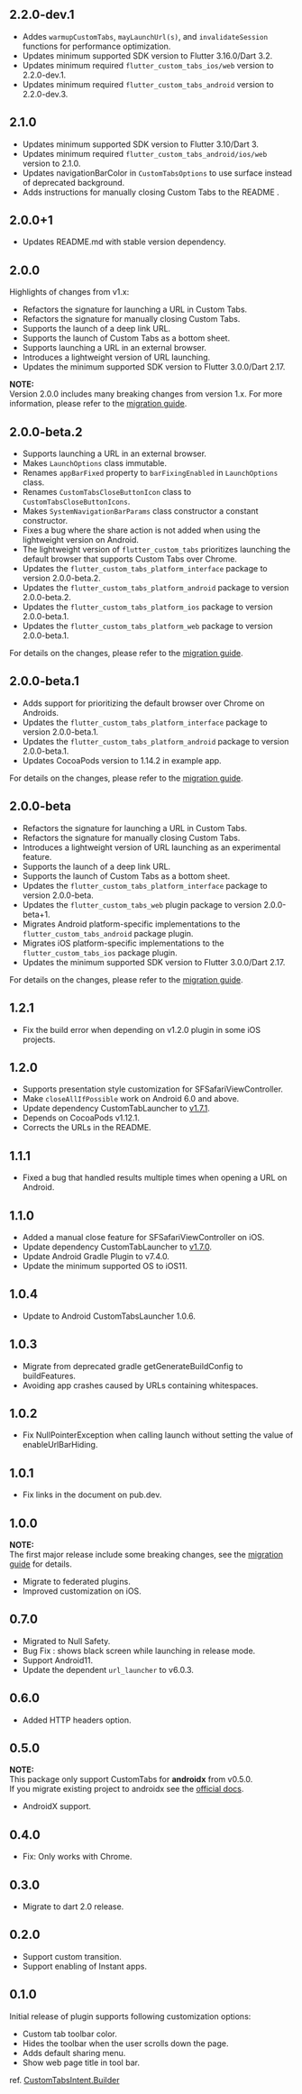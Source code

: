 ## 2.2.0-dev.1

- Addes `warmupCustomTabs`, `mayLaunchUrl(s)`, and `invalidateSession` functions for performance optimization.
- Updates minimum supported SDK version to Flutter 3.16.0/Dart 3.2.
- Updates minimum required `flutter_custom_tabs_ios/web` version to 2.2.0-dev.1.
- Updates minimum required `flutter_custom_tabs_android` version to 2.2.0-dev.3.

## 2.1.0

- Updates minimum supported SDK version to Flutter 3.10/Dart 3.
- Updates minimum required `flutter_custom_tabs_android/ios/web` version to 2.1.0.
- Updates navigationBarColor in `CustomTabsOptions` to use surface instead of deprecated background.
- Adds instructions for manually closing Custom Tabs to the README .

## 2.0.0+1

- Updates README.md with stable version dependency.

## 2.0.0

Highlights of changes from v1.x:

- Refactors the signature for launching a URL in Custom Tabs.
- Refactors the signature for manually closing Custom Tabs.
- Supports the launch of a deep link URL.
- Supports the launch of Custom Tabs as a bottom sheet.
- Supports launching a URL in an external browser.
- Introduces a lightweight version of URL launching.
- Updates the minimum supported SDK version to Flutter 3.0.0/Dart 2.17.

**NOTE:**  
Version 2.0.0 includes many breaking changes from version 1.x. For more information, please refer to the [migration guide](https://github.com/droibit/flutter_custom_tabs/blob/main/flutter_custom_tabs/doc/migration-guides.md#migrate-flutter_custom_tabs-from-v1x-to-v200).

## 2.0.0-beta.2

- Supports launching a URL in an external browser.
- Makes `LaunchOptions` class immutable.
- Renames `appBarFixed` property to `barFixingEnabled` in `LaunchOptions` class.
- Renames `CustomTabsCloseButtonIcon` class to `CustomTabsCloseButtonIcons`.
- Makes `SystemNavigationBarParams` class constructor a constant constructor.
- Fixes a bug where the share action is not added when using the lightweight version on Android.
- The lightweight version of `flutter_custom_tabs` prioritizes launching the default browser that supports Custom Tabs over Chrome.
- Updates the `flutter_custom_tabs_platform_interface` package to version 2.0.0-beta.2.
- Updates the `flutter_custom_tabs_platform_android` package to version 2.0.0-beta.2.
- Updates the `flutter_custom_tabs_platform_ios` package to version 2.0.0-beta.1.
- Updates the `flutter_custom_tabs_platform_web` package to version 2.0.0-beta.1.

For details on the changes, please refer to the [migration guide](https://github.com/droibit/flutter_custom_tabs/blob/main/flutter_custom_tabs/doc/migration-guides.md#migrate-flutter_custom_tabs-from-v1x-to-v200).

## 2.0.0-beta.1

- Adds support for prioritizing the default browser over Chrome on Androids.
- Updates the `flutter_custom_tabs_platform_interface` package to version 2.0.0-beta.1.
- Updates the `flutter_custom_tabs_platform_android` package to version 2.0.0-beta.1.
- Updates CocoaPods version to 1.14.2 in example app.

For details on the changes, please refer to the [migration guide](https://github.com/droibit/flutter_custom_tabs/blob/main/flutter_custom_tabs/doc/migration-guides.md#migrate-flutter_custom_tabs-from-v1x-to-v200).

## 2.0.0-beta

- Refactors the signature for launching a URL in Custom Tabs.
- Refactors the signature for manually closing Custom Tabs.
- Introduces a lightweight version of URL launching as an experimental feature.
- Supports the launch of a deep link URL.
- Supports the launch of Custom Tabs as a bottom sheet.
- Updates the `flutter_custom_tabs_platform_interface` package to version 2.0.0-beta.
- Updates the `flutter_custom_tabs_web` plugin package to version 2.0.0-beta+1.
- Migrates Android platform-specific implementations to the `flutter_custom_tabs_android` package plugin.
- Migrates iOS platform-specific implementations to the `flutter_custom_tabs_ios` package plugin.
- Updates the minimum supported SDK version to Flutter 3.0.0/Dart 2.17.

For details on the changes, please refer to the [migration guide](https://github.com/droibit/flutter_custom_tabs/blob/main/flutter_custom_tabs/doc/migration-guides.md).

## 1.2.1

- Fix the build error when depending on v1.2.0 plugin in some iOS projects.

## 1.2.0

- Supports presentation style customization for SFSafariViewController.
- Make `closeAllIfPossible` work on Android 6.0 and above.
- Update dependency CustomTabLauncher to [v1.7.1](https://github.com/droibit/CustomTabsLauncher/releases/tag/1.7.1).
- Depends on CocoaPods v1.12.1.
- Corrects the URLs in the README.

## 1.1.1

- Fixed a bug that handled results multiple times when opening a URL on Android.

## 1.1.0

- Added a manual close feature for SFSafariViewController on iOS.
- Update dependency CustomTabLauncher to [v1.7.0](https://github.com/droibit/CustomTabsLauncher/releases/tag/1.7.0).
- Update Android Gradle Plugin to v7.4.0.
- Update the minimum supported OS to iOS11.

## 1.0.4

- Update to Android CustomTabsLauncher 1.0.6.

## 1.0.3

- Migrate from deprecated gradle getGenerateBuildConfig to buildFeatures.
- Avoiding app crashes caused by URLs containing whitespaces.

## 1.0.2

- Fix NullPointerException when calling launch without setting the value of enableUrlBarHiding.

## 1.0.1

- Fix links in the document on pub.dev.

## 1.0.0

**NOTE:**  
The first major release include some breaking changes, see the [migration guide](https://github.com/droibit/flutter_custom_tabs/blob/1.0.0/flutter_custom_tabs/doc/migration-guides.md#migrate-flutter_custom_tabs-to-v100) for details.

- Migrate to federated plugins.
- Improved customization on iOS.

## 0.7.0

- Migrated to Null Safety.
- Bug Fix : shows black screen while launching in release mode.
- Support Android11.
- Update the dependent `url_launcher` to v6.0.3.

## 0.6.0

- Added HTTP headers option.

## 0.5.0

**NOTE:**  
This package only support CustomTabs for **androidx** from v0.5.0.  
If you migrate existing project to androidx see the [official docs](https://developer.android.com/jetpack/androidx/migrate).

- AndroidX support.

## 0.4.0

- Fix: Only works with Chrome.

## 0.3.0

- Migrate to dart 2.0 release.

## 0.2.0

- Support custom transition.
- Support enabling of Instant apps.

## 0.1.0

Initial release of plugin supports following customization options:

- Custom tab toolbar color.
- Hides the toolbar when the user scrolls down the page.
- Adds default sharing menu.
- Show web page title in tool bar.

ref. [CustomTabsIntent.Builder](https://developer.android.com/reference/android/support/customtabs/CustomTabsIntent.Builder.html)
